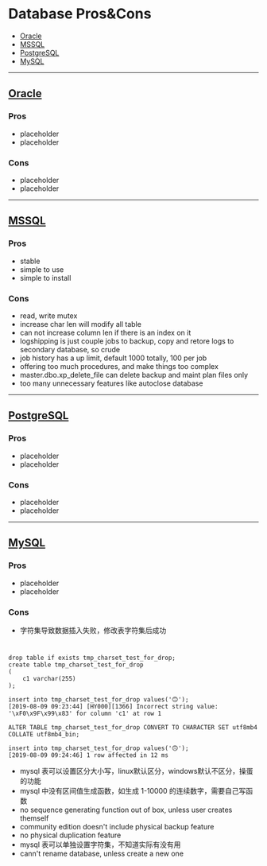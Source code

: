 <a name="Database-Pros&Cons"></a>
# Database Pros&Cons

- [Oracle](#Oracle)
- [MSSQL](#MSSQL)
- [PostgreSQL](#PostgreSQL)
- [MySQL](#MySQL)

---
<a name="Oracle"></a>
## [Oracle](#Database-Pros&Cons)

### Pros

- placeholder
- placeholder

### Cons

- placeholder
- placeholder


---
<a name="MSSQL"></a>
## [MSSQL](#Database-Pros&Cons)

### Pros

- stable
- simple to use
- simple to install

### Cons

- read, write mutex
- increase char len will modify all table
- can not increase column len if there is an index on it
- logshipping is just couple jobs to backup, copy and retore logs to secondary database, so crude
- job history has a up limit, default 1000 totally, 100 per job
- offering too much procedures, and make things too complex
- master.dbo.xp_delete_file can delete backup and maint plan files only
- too many unnecessary features like autoclose database


---
<a name="PostgreSQL"></a>
## [PostgreSQL](#Database-Pros&Cons)

### Pros

- placeholder
- placeholder

### Cons

- placeholder
- placeholder


---
<a name="MySQL"></a>
## [MySQL](#Database-Pros&Cons)

### Pros

- placeholder
- placeholder

### Cons


- 字符集导致数据插入失败，修改表字符集后成功
#

    drop table if exists tmp_charset_test_for_drop;
    create table tmp_charset_test_for_drop
    (
        c1 varchar(255)
    );

    insert into tmp_charset_test_for_drop values('🙃');
    [2019-08-09 09:23:44] [HY000][1366] Incorrect string value: '\xF0\x9F\x99\x83' for column 'c1' at row 1

    ALTER TABLE tmp_charset_test_for_drop CONVERT TO CHARACTER SET utf8mb4 COLLATE utf8mb4_bin;

    insert into tmp_charset_test_for_drop values('🙃');
    [2019-08-09 09:24:46] 1 row affected in 12 ms


- mysql 表可以设置区分大小写，linux默认区分，windows默认不区分，操蛋的功能
- mysql 中没有区间值生成函数，如生成 1-10000 的连续数字，需要自己写函数
- no sequence generating function out of box, unless user creates themself
- community edition doesn't include physical backup feature
- no physical duplication feature
- mysql 表可以单独设置字符集，不知道实际有没有用
- cann't rename database, unless create a new one
